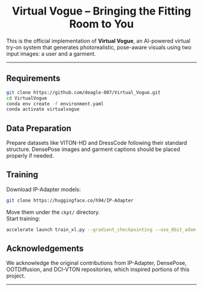 <div align="center">
<h1>Virtual Vogue – Bringing the Fitting Room to You</h1>
</div>

This is the official implementation of **Virtual Vogue**, an AI-powered virtual try-on system that generates photorealistic, pose-aware visuals using two input images: a user and a garment.

---

## Requirements

```bash
git clone https://github.com/deagle-007/Virtual_Vogue.git
cd VirtualVogue
conda env create -f environment.yaml
conda activate virtualvogue
```

## Data Preparation

Prepare datasets like VITON-HD and DressCode following their standard structure. DensePose images and garment captions should be placed properly if needed.

## Training

Download IP-Adapter models:

```bash
git clone https://huggingface.co/h94/IP-Adapter
```

Move them under the `ckpt/` directory.  
Start training:

```bash
accelerate launch train_xl.py --gradient_checkpointing --use_8bit_adam --output_dir=result --train_batch_size=6 --data_dir=DATA_DIR
```

## Acknowledgements

We acknowledge the original contributions from IP-Adapter, DensePose, OOTDiffusion, and DCI-VTON repositories, which inspired portions of this project.

---
